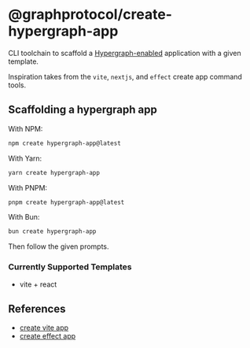 # @graphprotocol/create-hypergraph-app

CLI toolchain to scaffold a [Hypergraph-enabled](https://github.com/graphprotocol/hypergraph) application with a given template.

Inspiration takes from the `vite`, `nextjs`, and `effect` create app command tools.

## Scaffolding a hypergraph app

With NPM:

```bash
npm create hypergraph-app@latest
```

With Yarn:

```bash
yarn create hypergraph-app
```

With PNPM:

```bash
pnpm create hypergraph-app@latest
```

With Bun:

```bash
bun create hypergraph-app
```

Then follow the given prompts.

### Currently Supported Templates

- vite + react

## References

- [create vite app](https://github.com/vitejs/vite/tree/main/packages/create-vite)
- [create effect app](https://effect.website/docs/getting-started/create-effect-app/)